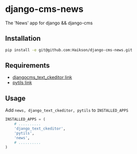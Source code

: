 django-cms-news
===============

The 'News' app for django &amp;&amp; django-cms

Installation
------------

```sh
pip install -e git@github.com:Haikson/django-cms-news.git
```

Requirements
------------

* [djangocms_text_ckeditor link](https://github.com/divio/djangocms-text-ckeditor)
* [pytils link](https://github.com/j2a/pytils)

Usage
-----

Add ```news, django_text_ckeditor, pytils``` to ```INSTALLED_APPS```

```python
INSTALLED_APPS = (
    # ..........
    'django_text_ckeditor',
    'pytils',
    'news',
    # ..........
)
```
